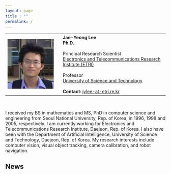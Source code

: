 ```yaml
---
layout: page
title : ""
permalink: /
---
```


<table style="border: 0; cellpadding: 10; vertical-align: top;">
  <tr>
    <td>
      <img src="../pages/images/lee.png" width="220px">
    </td>
    <td></td>
    <td>
      <b>Jae-Yeong Lee</b><br>
      <b>Ph.D.</b><br><br>
      Principal Research Scientist<br>
      <a href="https://www.etri.re.kr/">Electronics and Telecommunications Research Institute (ETRI)</a><br><br>
      Professor<br>
      <a href="https://www.ust.ac.kr/">University of Science and Technology</a><br><br>
      <b>Contact</b>: <a href="mailto:jylee@etri.re.kr">jylee-at-etri.re.kr</a>
    </td>
  </tr>
</table><br>

I received my BS in mathematics and MS, PhD in computer science and engineering from Seoul National University, Rep. of Korea, in 1996, 1998 and 2005, respectively. I am currently working for Electronics and Telecommunications Research Institute, Daejeon, Rep. of Korea. I also have been with the Department of Artificial Intelligence, University of Science and Technology, Daejeon, Rep. of Korea. My research interests include computer vision, visual object tracking, camera calibration, and robot navigation.


## News
